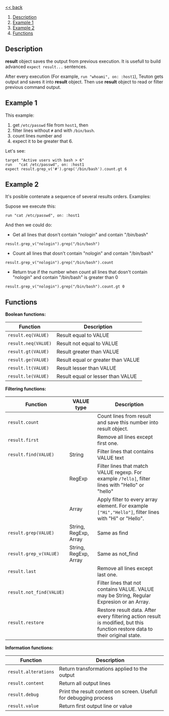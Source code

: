 [<< back](../README.md)

1. [Description](#description)
2. [Example 1](#example-1)
3. [Example 2](#example-2)
4. [Functions](#functions)

## Description

**result** object saves the output from previous execution.
It is usefull to build advanced `expect result...` sentences.

After every execution (For example, `run "whoami", on: :host1`), Teuton gets output and saves it into **result** object. Then use **result** object to read or filter previous command output.

## Example 1

This example:
1. get `/etc/passwd` file from `host1`, then
2. filter lines without `#` and with `/bin/bash`.
3. count lines number and
4. expect it to be greater that 6.

Let's see:

```
target "Active users with bash > 6"
run   "cat /etc/passwd", on: :host1
expect result.grep_v('#').grep('/bin/bash').count.gt 6
```

## Example 2

It's posible contenate a sequence of several results orders. Examples:

Supose we execute this:
```
run "cat /etc/passwd", on: :host1
```

And then we could do:
* Get all lines that dosn't contain "nologin" and contain "/bin/bash"
```
result.grep_v("nologin").grep("/bin/bash")
```
* Count all lines that dosn't contain "nologin" and contain "/bin/bash"
```
result.grep_v("nologin").grep("/bin/bash").count
```
* Return true if the number when count all lines that dosn't contain "nologin" and contain "/bin/bash" is greater than 0
```
result.grep_v("nologin").grep("/bin/bash").count.gt 0
```

## Functions

**Boolean functions:**

| Function            | Description               |
| ------------------- | ------------------------- |
| `result.eq(VALUE)`  | Result equal to VALUE     |
| `result.neq(VALUE)` | Result not equal to VALUE |
| `result.gt(VALUE)`  | Result greater than VALUE |
| `result.ge(VALUE)`  | Result equal or greater than VALUE |
| `result.lt(VALUE)`  | Result lesser than VALUE  |
| `result.le(VALUE)`  | Result equal or lesser than VALUE |

**Filtering functions:**

| Function             | VALUE type  | Description                           |
| -------------------- | ----------- | ------------------------------------- |
| `result.count`       |             | Count lines from result and save this number into result object. |
| `result.first` | | Remove all lines except first one.|
| `result.find(VALUE)` | String      | Filter lines that contains VALUE text |
|                      | RegExp      | Filter lines that match VALUE regexp. For example `/?ello]`, filter lines with "Hello" or "hello" |
|                      | Array       | Apply filter to every array element. For example `["Hi","Hello"]`, filter lines with "Hi" or "Hello". |
| `result.grep(VALUE)` | String, RegExp, Array | Same as find |
| `result.grep_v(VALUE)` | String, RegExp, Array | Same as not_find |
| `result.last` | | Remove all lines except last one.|
| `result.not_find(VALUE)` |         | Filter lines that not contains VALUE. VALUE may be String, Regular Expresion or an Array. |
| `result.restore`     |             | Restore result data. After every filtering action result is modified, but this function restore data to their original state. |

**Information functions:**

| Function             | Description |
| -------------------- | --------------------------------- |
| `result.alterations` | Return transformations applied to the output |
| `result.content`     | Return all output lines         |
| `result.debug`       | Print the result content on screen. Usefull for debugging process |
| `result.value`       | Return first output line or value |
